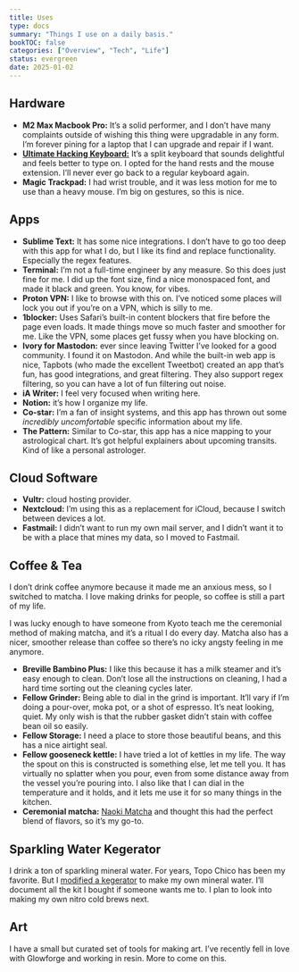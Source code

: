 ```yaml
---
title: Uses
type: docs
summary: "Things I use on a daily basis."
bookTOC: false
categories: ["Overview", "Tech", "Life"]
status: evergreen
date: 2025-01-02
---
```


## Hardware
- **M2 Max Macbook Pro:** It’s a solid performer, and I don’t have many complaints outside of wishing this thing were upgradable in any form. I’m forever pining for a laptop that I can upgrade and repair if I want.
- **[Ultimate Hacking Keyboard:](https://ultimatehackingkeyboard.com)** It’s a split keyboard that sounds delightful and feels better to type on. I opted for the hand rests and the mouse extension. I’ll never ever go back to a regular keyboard again.
- **Magic Trackpad:** I had wrist trouble, and it was less motion for me to use than a heavy mouse. I’m big on gestures, so this is nice. 

## Apps
- **Sublime Text:** It has some nice integrations. I don’t have to go too deep with this app for what I do, but I like its find and replace functionality. Especially the regex features. 
- **Terminal:** I’m not a full-time engineer by any measure. So this does just fine for me. I did up the font size, find a nice monospaced font, and made it black and green. You know, for vibes.
- **Proton VPN:** I like to browse with this on. I’ve noticed some places will lock you out if you’re on a VPN, which is silly to me. 
- **1blocker:** Uses Safari’s built-in content blockers that fire before the page even loads. It made things move so much faster and smoother for me. Like the VPN, some places get fussy when you have blocking on. 
- **Ivory for Mastodon:** ever since leaving Twitter I’ve looked for a good community. I found it on Mastodon. And while the built-in web app is nice, Tapbots (who made the excellent Tweetbot) created an app that’s fun, has good integrations, and great filtering. They also support regex filtering, so you can have a lot of fun filtering out noise.
- **iA Writer:** I feel very focused when writing here. 
- **Notion:** it’s how I organize my life.
- **Co-star:** I’m a fan of insight systems, and this app has thrown out some *incredibly uncomfortable* specific information about my life. 
- **The Pattern:** Similar to Co-star, this app has a nice mapping to your astrological chart. It’s got helpful explainers about upcoming transits. Kind of like a personal astrologer. 


## Cloud Software
- **Vultr:** cloud hosting provider. 
- **Nextcloud:** I’m using this as a replacement for iCloud, because I switch between devices a lot.
- **Fastmail:** I didn’t want to run my own mail server, and I didn’t want it to be with a place that mines my data, so I moved to Fastmail. 

## Coffee & Tea
I don’t drink coffee anymore because it made me an anxious mess, so I switched to matcha. I love making drinks for people, so coffee is still a part of my life. 

I was lucky enough to have someone from Kyoto teach me the ceremonial method of making matcha, and it’s a ritual I do every day. Matcha also has a nicer, smoother release than coffee so there’s no icky angsty feeling in me anymore. 

- **Breville Bambino Plus:**  I like this because it has a milk steamer and it’s easy enough to clean. Don’t lose all the instructions on cleaning, I had a hard time sorting out the cleaning cycles later. 
- **Fellow Grinder:** Being able to dial in the grind is important. It’ll vary if I’m doing a pour-over, moka pot, or a shot of espresso. It’s neat looking, quiet. My only wish is that the rubber gasket didn’t stain with coffee bean oil so easily.
- **Fellow Storage:** I need a place to store those beautiful beans, and this has a nice airtight seal. 
- **Fellow gooseneck kettle:** I have tried a lot of kettles in my life. The way the spout on this is constructed is something else, let me tell you. It has virtually no splatter when you pour, even from some distance away from the vessel you’re pouring into. I also like that I can dial in the temperature and it holds, and it lets me use it for so many things in the kitchen.
- **Ceremonial matcha:** [Naoki Matcha](https://naokimatcha.com) and thought this had the perfect blend of flavors, so it’s my go-to. 

## Sparkling Water Kegerator
I drink a ton of sparkling mineral water. For years, Topo Chico has been my favorite. But I [modified a kegerator](/tinkering/sparkling-water/) to make my own mineral water. I’ll document all the kit I bought if someone wants me to. I plan to look into making my own nitro cold brews next.

## Art
I have a small but curated set of tools for making art. I’ve recently fell in love with Glowforge and working in resin. More to come on this. 